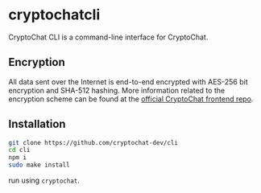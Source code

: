 # cryptochatcli

CryptoChat CLI is a command-line interface for CryptoChat.

## Encryption

All data sent over the Internet is end-to-end encrypted with AES-256 bit
encryption and SHA-512 hashing. More information related to the encryption
scheme can be found at the
[official CryptoChat frontend repo](https://github.com/cryptochat-dev/cryptochat2).

## Installation

```bash
git clone https://github.com/cryptochat-dev/cli
cd cli
npm i
sudo make install
```

run using `cryptochat`.

